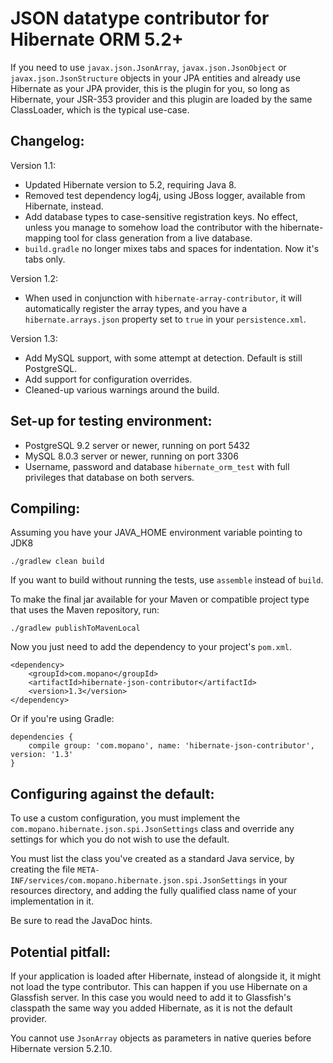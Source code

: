 JSON datatype contributor for Hibernate ORM 5.2+
========

If you need to use `javax.json.JsonArray`, `javax.json.JsonObject` or
`javax.json.JsonStructure` objects in your JPA entities and already use
Hibernate as your JPA provider, this is the plugin for you, so long as
Hibernate, your JSR-353 provider and this plugin are loaded by the same
ClassLoader, which is the typical use-case.

Changelog:
--------

Version 1.1: 

* Updated Hibernate version to 5.2, requiring Java 8.
* Removed test dependency log4j, using JBoss logger, available from Hibernate, instead.
* Add database types to case-sensitive registration keys. No effect, unless you manage to somehow load the contributor with the hibernate-mapping tool for class generation from a live database.
* `build.gradle` no longer mixes tabs and spaces for indentation. Now it's tabs only.

Version 1.2:

* When used in conjunction with `hibernate-array-contributor`, it will automatically register the array types, and you have a `hibernate.arrays.json` property set to `true` in your `persistence.xml`.

Version 1.3:

* Add MySQL support, with some attempt at detection. Default is still PostgreSQL.
* Add support for configuration overrides.
* Cleaned-up various warnings around the build.

Set-up for testing environment:
--------

* PostgreSQL 9.2 server or newer, running on port 5432
* MySQL 8.0.3 server or newer, running on port 3306
* Username, password and database `hibernate_orm_test` with full privileges that database on both servers.

Compiling:
--------

Assuming you have your JAVA_HOME environment variable pointing to JDK8

    ./gradlew clean build

If you want to build without running the tests, use `assemble` instead of `build`.

To make the final jar available for your Maven or compatible project type
that uses the Maven repository, run:

    ./gradlew publishToMavenLocal

Now you just need to add the dependency to your project's `pom.xml`.

    <dependency>
        <groupId>com.mopano</groupId>
        <artifactId>hibernate-json-contributor</artifactId>
        <version>1.3</version>
    </dependency>

Or if you're using Gradle:

    dependencies {
        compile group: 'com.mopano', name: 'hibernate-json-contributor', version: '1.3'
    }


Configuring against the default:
--------

To use a custom configuration, you must implement the `com.mopano.hibernate.json.spi.JsonSettings` class and override any settings for which you do not wish to use the default.

You must list the class you've created as a standard Java service, by creating the file `META-INF/services/com.mopano.hibernate.json.spi.JsonSettings` in your resources directory, and adding the fully qualified class name of your implementation in it.

Be sure to read the JavaDoc hints.

Potential pitfall:
--------

If your application is loaded after Hibernate, instead of alongside it,
it might not load the type contributor. This can happen if you use Hibernate
on a Glassfish server. In this case you would need to add it to Glassfish's
classpath the same way you added Hibernate, as it is not the default provider.

You cannot use `JsonArray` objects as parameters in native queries before
Hibernate version 5.2.10.
